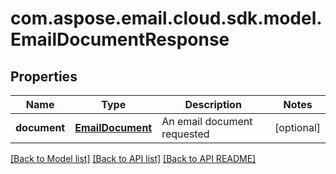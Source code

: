 
# com.aspose.email.cloud.sdk.model.EmailDocumentResponse

## Properties
Name | Type | Description | Notes
------------ | ------------- | ------------- | -------------
**document** | [**EmailDocument**](EmailDocument.md) | An email document requested |  [optional]


[[Back to Model list]](README.md#documentation-for-models) [[Back to API list]](README.md#documentation-for-api-endpoints) [[Back to API README]](README.md)

